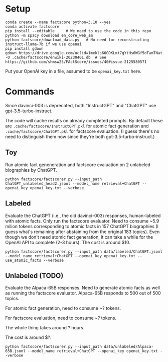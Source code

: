 # Setup

```
conda create --name factscore python=3.10 --yes
conda activate factscore
pip install --editable .   # We need to use the code in this repo
python -m spacy download en_core_web_sm
python factscore/download_data.py   # No need for reconstructing instruct-llama-7b if we use openai
pip install gdown
gdown https://drive.google.com/uc?id=1mekls6OGOKLmt7gYtHs0WGf5oTamTNat -O .cache/factscore/enwiki-20230401.db  # See https://github.com/shmsw25/FActScore/issues/40#issue-2125580571
```

Put your OpenAI key in a file, assumed to be `openai_key.txt` here.

# Commands

Since davinci-003 is deprecated, both "InstructGPT" and "ChatGPT" use gpt-3.5-turbo-instruct.

The code will cache results on already completed prompts. By default these are `.cache/factscore/InstructGPT.pkl` for atomic fact generation and `.cache/factscore/ChatGPT.pkl` for factscore evaluation. (I guess there's no need to distinguish them now since they're both gpt-3.5-turbo-instruct.)

## Toy

Run atomic fact geneneration and factscore evaluation on 2 unlabeled biographies by ChatGPT.
```
python factscore/factscorer.py --input_path ChatGPT_unlabeled_head2.jsonl --model_name retrieval+ChatGPT --openai_key openai_key.txt --verbose
```

## Labeled

Evaluate the ChatGPT (i.e., the old davinci-003) responses, human-labeled with atomic facts. Only run the factscore evaluator. Need to consume ~5.9 milion tokens corresponding to atomic facts in 157 ChatGPT biographies (I guess what's remaining after abstaining from the original 183 topics). Even though we don't need atomic fact generation, it can take a while for the OpenAI API to complete (2-3 hours). The cost is around $10.
```
python factscore/factscorer.py --input_path data/labeled/ChatGPT.jsonl --model_name retrieval+ChatGPT --openai_key openai_key.txt --use_atomic_facts --verbose
```

## Unlabeled (TODO)

Evaluate the Alpaca-65B responses. Need to generate atomic facts as well as running the factscore evaluator. Alpaca-65B responds to 500 out of 500 topics.

For atomic fact generation, need to consume ~? tokens.

For factscore evaluation, need to consume ~? tokens.

The whole thing takes around ? hours.

The cost is around $?.

```
python factscore/factscorer.py --input_path data/unlabeled/Alpaca-65B.jsonl --model_name retrieval+ChatGPT --openai_key openai_key.txt --verbose
```
